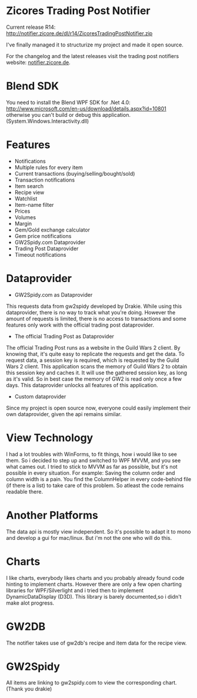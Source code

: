 Zicores Trading Post Notifier
=============================

Current release R14: http://notifier.zicore.de/dl/r14/ZicoresTradingPostNotifier.zip

I've finally managed it to structurize my project and made it open source.

For the changelog and the latest releases visit the trading post notifiers website: [notifier.zicore.de](http://notifier.zicore.de).

Blend SDK
=========
You need to install the Blend WPF SDK for .Net 4.0: http://www.microsoft.com/en-us/download/details.aspx?id=10801 otherwise you can't build or debug this application.
(System.Windows.Interactivity.dll)

Features
========
* Notifications
* Multiple rules for every item
* Current transactions (buying/selling/bought/sold)
* Transaction notifications
* Item search
* Recipe view
* Watchlist
* Item-name filter
* Prices
* Volumes
* Margin
* Gem/Gold exchange calculator
* Gem price notifications
* GW2Spidy.com Dataprovider
* Trading Post Dataprovider
* Timeout notifications


Dataprovider
============

* GW2Spidy.com as Dataprovider

This requests data from gw2spidy developed by Drakie. 
While using this dataprovider, there is no way to track what you're doing.
However the amount of requests is limited, there is no access to transactions and some features only work with the official trading post dataprovider.

* The official Trading Post as Dataprovider

The official Trading Post runs as a website in the Guild Wars 2 client. By knowing that, it's quite easy to replicate the requests and get the data.
To request data, a session key is required, which is requested by the Guild Wars 2 client.
This application scans the memory of Guild Wars 2 to obtain this session key and caches it.
It will use the gathered session key, as long as it's valid. So in best case the memory of GW2 is read only once a few days.
This dataprovider unlocks all features of this application.

* Custom dataprovider

Since my project is open source now, everyone could easily implement their own dataprovider, given the api remains similar.

View Technology
===============

I had a lot troubles with WinForms, to fit things, how i would like to see them.
So i decided to step up and switched to WPF MVVM, and you see what cames out.
I tried to stick to MVVM as far as possible, but it's not possible in every situation.
For example: Saving the column order and column width is a pain. 
You find the ColumnHelper in every code-behind file (if there is a list) to take care of this problem.
So atleast the code remains readable there.

Another Platforms
=================

The data api is mostly view independent. So it's possible to adapt it to mono and develop a gui for mac/linux.
But i'm not the one who will do this.

Charts
======

I like charts, everybody likes charts and you probably already found code hinting to implement charts.
However there are only a few open charting libraries for WPF/Silverlight and i tried then to implement DynamicDataDisplay (D3D).
This library is barely documented,so i didn't make alot progress.

GW2DB
=====

The notifier takes use of gw2db's recipe and item data for the recipe view.

GW2Spidy
========

All items are linking to gw2spidy.com to view the corresponding chart.
(Thank you drakie)
